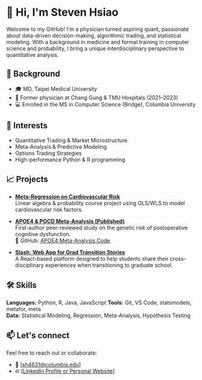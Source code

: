 # 👋 Hi, I'm Steven Hsiao

Welcome to my GitHub! I'm a physician turned aspiring quant, passionate about data-driven decision-making, algorithmic trading, and statistical modeling. With a background in medicine and formal training in computer science and probability, I bring a unique interdisciplinary perspective to quantitative analysis.

## 🔬 Background
- 🎓 MD, Taipei Medical University  
- 💊 Former physician at Chang Gung & TMU Hospitals (2021–2023)  
- 💻 Enrolled in the MS in Computer Science (Bridge), Columbia University 

## 💼 Interests
- Quantitative Trading & Market Microstructure  
- Meta-Analysis & Predictive Modeling  
- Options Trading Strategies  
- High-performance Python & R programming

## 📈 Projects
- **[Meta-Regression on Cardiovascular Risk](https://github.com/stevenh1223/meta-regression-cvd-risk)**  
  Linear algebra & probability course project using OLS/WLS to model cardiovascular risk factors.

- **[APOE4 & POCD Meta-Analysis (Published)](https://journals.plos.org/plosone/article?id=10.1371/journal.pone.0282214)**  
  First-author peer-reviewed study on the genetic risk of postoperative cognitive dysfunction.  
  🔗 GitHub: [APOE4 Meta-Analysis Code](https://github.com/stevenh1223/r-meta-analysis-apoe4)

- **[Slash: Web App for Grad Transition Stories](https://github.com/stevenh1223/slash)**  
  A React-based platform designed to help students share their cross-disciplinary experiences when transitioning to graduate school.

## 🛠️ Skills
**Languages:** Python, R, Java, JavaScript
**Tools:** Git, VS Code, statsmodels, metafor, meta  
**Data:** Statistical Modeling, Regression, Meta-Analysis, Hypothesis Testing  

## 📫 Let's connect
Feel free to reach out or collaborate:
- 📧 [sh4631@columbia.edu]
- 🌐 [[LinkedIn Profile or Personal Website](https://www.linkedin.com/in/steven-hsiao-md/)]

